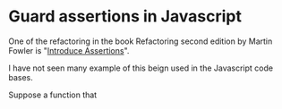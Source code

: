 # Guard assertions in Javascript

One of the refactoring in the book Refactoring second edition by Martin Fowler is "[Introduce Assertions](https://refactoring.com/catalog/introduceAssertion.html)".

I have not seen many example of this beign used in the Javascript code bases. 

Suppose a function that
<!--stackedit_data:
eyJoaXN0b3J5IjpbLTEzNDg2NTIzOTFdfQ==
-->